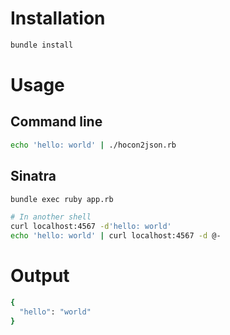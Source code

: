 # Installation

```bash
bundle install
```

# Usage

## Command line

```bash
echo 'hello: world' | ./hocon2json.rb
```

## Sinatra

```bash
bundle exec ruby app.rb

# In another shell
curl localhost:4567 -d'hello: world'
echo 'hello: world' | curl localhost:4567 -d @-
```

# Output
```bash
{
  "hello": "world"
}
```

